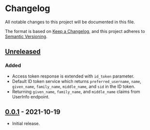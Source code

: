 # Changelog
All notable changes to this project will be documented in this file.

The format is based on [Keep a Changelog](https://keepachangelog.com/en/1.0.0/),
and this project adheres to [Semantic Versioning](https://semver.org/spec/v2.0.0.html).

## [Unreleased]
### Added
- Access token response is extended with `id_token` parameter.
- Default ID token service which returns `preferred_username`, `name`,
`given_name`, `family_name`, `middle_name`, and `sid` in the ID token.
- Returning `given_name`, `family_name`, and `middle_name` claims from UserInfo
endpoint.

## [0.0.1] - 2021-10-19

- Initial release.

[Unreleased]: https://github.com/authnomicon/openidconnect/compare/v0.0.1...HEAD
[0.0.1]: https://github.com/authnomicon/openidconnect/releases/tag/v0.0.1
